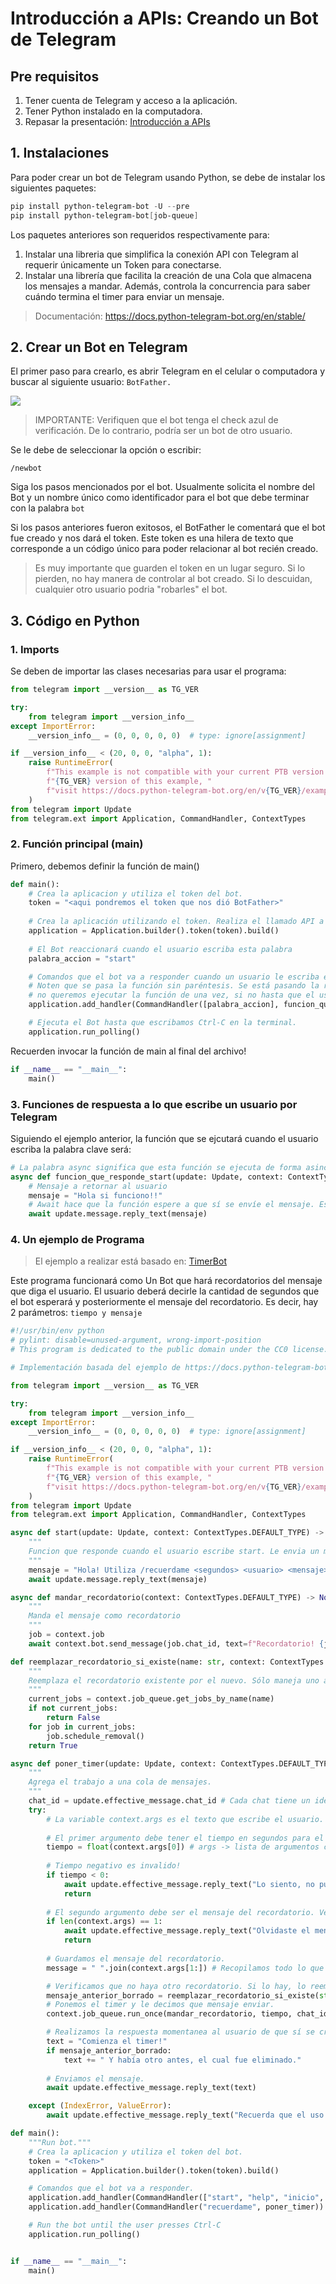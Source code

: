 # Introducción a APIs: Creando un Bot de Telegram

## Pre requisitos

1. Tener cuenta de Telegram y acceso a la aplicación.
2. Tener Python instalado en la computadora.
3. Repasar la presentación: [Introducción a APIs](https://6f33fa7f78ea46e2aaca-my.sharepoint.com/:p:/g/personal/daniel_salazarmora_ucr_ac_cr/EQrpKNHNZQpEjDIoR3zVOscBE-txWVaq11nFAznuaWrb-g?e=XrXIFK)

## 1. Instalaciones

Para poder crear un bot de Telegram usando Python, se debe de instalar los siguientes paquetes:

```powershell
pip install python-telegram-bot -U --pre 
pip install python-telegram-bot[job-queue]
```

Los paquetes anteriores son requeridos respectivamente para:

1. Instalar una libreria que simplifica la conexión API con Telegram al requerir únicamente un Token para conectarse.
2. Instalar una librería que facilita la creación de una Cola que almacena los mensajes a mandar. Además, controla la concurrencia para saber cuándo termina el timer para enviar un mensaje.

> Documentación: https://docs.python-telegram-bot.org/en/stable/

## 2. Crear un Bot en Telegram

El primer paso para crearlo, es abrir Telegram en el celular o computadora y buscar al siguiente usuario: ```BotFather.```

![](C:\Users\DANIEL\Downloads\botfather.png)

> IMPORTANTE: Verifiquen que el bot tenga el check azul de verificación. De lo contrario, podría ser un bot de otro usuario.

Se le debe de seleccionar la opción o escribir: 

```
/newbot
```

Siga los pasos mencionados por el bot. Usualmente solicita el nombre del Bot y un nombre único como identificador para el bot que debe terminar con la palabra ```bot```

Si los pasos anteriores fueron exitosos, el BotFather le comentará que el bot fue creado y nos dará el token. Este token es una hilera de texto que corresponde a un código único para poder relacionar al bot recién creado. 

> Es muy importante que guarden el token en un lugar seguro. Si lo pierden, no hay manera de controlar al bot creado. Si lo descuidan, cualquier otro usuario podria "robarles" el bot.

## 3. Código en Python

### 1. Imports

Se deben de importar las clases necesarias para usar el programa:

```python
from telegram import __version__ as TG_VER

try:
    from telegram import __version_info__
except ImportError:
    __version_info__ = (0, 0, 0, 0, 0)  # type: ignore[assignment]

if __version_info__ < (20, 0, 0, "alpha", 1):
    raise RuntimeError(
        f"This example is not compatible with your current PTB version {TG_VER}. To view the "
        f"{TG_VER} version of this example, "
        f"visit https://docs.python-telegram-bot.org/en/v{TG_VER}/examples.html"
    )
from telegram import Update
from telegram.ext import Application, CommandHandler, ContextTypes
```

### 2. Función principal (main)

Primero, debemos definir la función de main()

```python
def main():
    # Crea la aplicacion y utiliza el token del bot.
    token = "<aqui pondremos el token que nos dió BotFather>"
    
    # Crea la aplicación utilizando el token. Realiza el llamado API a Telegram por debajo.
    application = Application.builder().token(token).build()
    
    # El Bot reaccionará cuando el usuario escriba esta palabra
    palabra_accion = "start"

    # Comandos que el bot va a responder cuando un usuario le escriba en Telegram.
    # Noten que se pasa la función sin paréntesis. Se está pasando la referncia,
    # no queremos ejecutar la función de una vez, si no hasta que el usuario escriba la palabra clave.
    application.add_handler(CommandHandler([palabra_accion], funcion_que_responde_start))

    # Ejecuta el Bot hasta que escribamos Ctrl-C en la terminal.
    application.run_polling()
```



Recuerden invocar la función de main al final del archivo! 

```python
if __name__ == "__main__":
    main()
```



### 3. Funciones de respuesta a lo que escribe un usuario por Telegram

Siguiendo el ejemplo anterior, la función que se ejcutará cuando el usuario escriba la palabra clave será:

```python
# La palabra async significa que esta función se ejecuta de forma asincrónica.
async def funcion_que_responde_start(update: Update, context: ContextTypes.DEFAULT_TYPE):
    # Mensaje a retornar al usuario
    mensaje = "Hola si funciono!!"
    # Await hace que la función espere a que sí se envíe el mensaje. Esta función envía el mensaje.
    await update.message.reply_text(mensaje)
```

### 4. Un ejemplo de Programa

>  El ejemplo a realizar está basado en: [TimerBot](https://docs.python-telegram-bot.org/en/stable/examples.timerbot.html)

Este programa funcionará como Un Bot que hará recordatorios del mensaje que diga el usuario. El usuario deberá decirle la cantidad de segundos que el bot esperará y posteriormente el mensaje del recordatorio. Es decir, hay 2 parámetros: ```tiempo y mensaje```

```python
#!/usr/bin/env python
# pylint: disable=unused-argument, wrong-import-position
# This program is dedicated to the public domain under the CC0 license.

# Implementación basada del ejemplo de https://docs.python-telegram-bot.org/en/stable/examples.timerbot.html

from telegram import __version__ as TG_VER

try:
    from telegram import __version_info__
except ImportError:
    __version_info__ = (0, 0, 0, 0, 0)  # type: ignore[assignment]

if __version_info__ < (20, 0, 0, "alpha", 1):
    raise RuntimeError(
        f"This example is not compatible with your current PTB version {TG_VER}. To view the "
        f"{TG_VER} version of this example, "
        f"visit https://docs.python-telegram-bot.org/en/v{TG_VER}/examples.html"
    )
from telegram import Update
from telegram.ext import Application, CommandHandler, ContextTypes

async def start(update: Update, context: ContextTypes.DEFAULT_TYPE) -> None:
    """
    Funcion que responde cuando el usuario escribe start. Le envia un mensaje al usuario.
    """
    mensaje = "Hola! Utiliza /recuerdame <segundos> <usuario> <mensaje> para poner un timer"
    await update.message.reply_text(mensaje)

async def mandar_recordatorio(context: ContextTypes.DEFAULT_TYPE) -> None:
    """
    Manda el mensaje como recordatorio
    """
    job = context.job
    await context.bot.send_message(job.chat_id, text=f"Recordatorio! {job.data}")

def reemplazar_recordatorio_si_existe(name: str, context: ContextTypes.DEFAULT_TYPE) -> bool:
    """
    Reemplaza el recordatorio existente por el nuevo. Sólo maneja uno a la vez.
    """
    current_jobs = context.job_queue.get_jobs_by_name(name)
    if not current_jobs:
        return False
    for job in current_jobs:
        job.schedule_removal()
    return True

async def poner_timer(update: Update, context: ContextTypes.DEFAULT_TYPE) -> None:
    """
    Agrega el trabajo a una cola de mensajes.
    """
    chat_id = update.effective_message.chat_id # Cada chat tiene un identificador unico.
    try:
        # La variable context.args es el texto que escribe el usuario.
        
        # El primer argumento debe tener el tiempo en segundos para el timer.
        tiempo = float(context.args[0]) # args -> lista de argumentos con un split por espacios.
        
        # Tiempo negativo es invalido!
        if tiempo < 0:
            await update.effective_message.reply_text("Lo siento, no puedo ir al pasado :(")
            return
        
        # El segundo argumento debe ser el mensaje del recordatorio. Verificamos que exista.
        if len(context.args) == 1:
            await update.effective_message.reply_text("Olvidaste el mensaje del recordatorio! Vuelve a intentarlo.")
            return
        
        # Guardamos el mensaje del recordatorio.
        message = " ".join(context.args[1:]) # Recopilamos todo lo que sobre de args por si el mensaje tiene espacios.

        # Verificamos que no haya otro recordatorio. Si lo hay, lo reemplazamos.
        mensaje_anterior_borrado = reemplazar_recordatorio_si_existe(str(chat_id), context)
        # Ponemos el timer y le decimos que mensaje enviar.
        context.job_queue.run_once(mandar_recordatorio, tiempo, chat_id=chat_id, name=str(chat_id), data=message)

        # Realizamos la respuesta momentanea al usuario de que sí se creó el timer.
        text = "Comienza el timer!"
        if mensaje_anterior_borrado:
            text += " Y había otro antes, el cual fue eliminado."
            
        # Enviamos el mensaje.
        await update.effective_message.reply_text(text)

    except (IndexError, ValueError):
        await update.effective_message.reply_text("Recuerda que el uso correcto es: /recuerdame <segundos> <mensaje>")

def main():
    """Run bot."""
    # Crea la aplicacion y utiliza el token del bot.
    token = "<Token>"
    application = Application.builder().token(token).build()

    # Comandos que el bot va a responder.
    application.add_handler(CommandHandler(["start", "help", "inicio", "ayuda"], start))
    application.add_handler(CommandHandler("recuerdame", poner_timer))

    # Run the bot until the user presses Ctrl-C
    application.run_polling()


if __name__ == "__main__":
    main()
```

